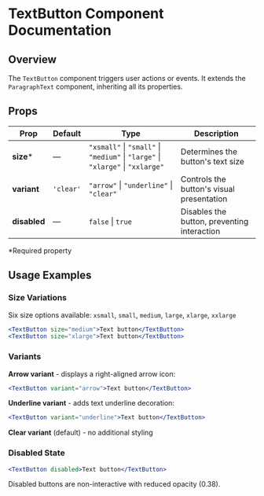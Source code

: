 # TextButton Component Documentation

## Overview
The `TextButton` component triggers user actions or events. It extends the `ParagraphText` component, inheriting all its properties.

## Props

| Prop | Default | Type | Description |
|------|---------|------|-------------|
| **size*** | — | `"xsmall"` \| `"small"` \| `"medium"` \| `"large"` \| `"xlarge"` \| `"xxlarge"` | Determines the button's text size |
| **variant** | `'clear'` | `"arrow"` \| `"underline"` \| `"clear"` | Controls the button's visual presentation |
| **disabled** | — | `false` \| `true` | Disables the button, preventing interaction |

*Required property

## Usage Examples

### Size Variations
Six size options available: `xsmall`, `small`, `medium`, `large`, `xlarge`, `xxlarge`

```jsx
<TextButton size="medium">Text button</TextButton>
<TextButton size="xlarge">Text button</TextButton>
```

### Variants

**Arrow variant** - displays a right-aligned arrow icon:
```jsx
<TextButton variant="arrow">Text button</TextButton>
```

**Underline variant** - adds text underline decoration:
```jsx
<TextButton variant="underline">Text button</TextButton>
```

**Clear variant** (default) - no additional styling

### Disabled State
```jsx
<TextButton disabled>Text button</TextButton>
```

Disabled buttons are non-interactive with reduced opacity (0.38).
